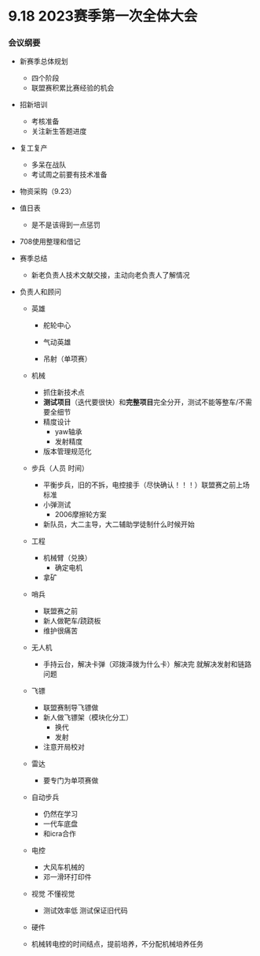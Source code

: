 # 9.18 2023赛季第一次全体大会

### 会议纲要

- 新赛季总体规划

  - 四个阶段
  - 联盟赛积累比赛经验的机会

- 招新培训

  - 考核准备
  - 关注新生答题进度

- 复工复产

  - 多呆在战队
  - 考试周之前要有技术准备

- 物资采购（9.23）

- 值日表

  - 是不是该得到一点惩罚

- 708使用整理和借记

- 赛季总结

  - 新老负责人技术文献交接，主动向老负责人了解情况

- 负责人和顾问

  - 英雄

    - 舵轮中心
    - 气动英雄

    - 吊射（单项赛）

  - 机械

    - 抓住新技术点
    - **测试项目**（迭代要很快）和**完整项目**完全分开，测试不能等整车/不需要全细节
    - 精度设计
      - yaw轴承
      - 发射精度
    - 版本管理规范化

  - 步兵（人员 时间）

    - 平衡步兵，旧的不拆，电控接手（尽快确认！！！）联盟赛之前上场标准
    - 小弹测试
      - 2006摩擦轮方案
    - 新队员，大二主导，大二辅助学徒制什么时候开始

  - 工程

    - 机械臂（兑换）
      - 确定电机
    - 拿矿

  - 哨兵
    - 联盟赛之前
    - 新人做靶车/跷跷板
    - 维护很痛苦
  - 无人机
    - 手持云台，解决卡弹（邓拨泽拨为什么卡）解决完 就解决发射和链路问题
  - 飞镖
    - 联盟赛制导飞镖做
    - 新人做飞镖架（模块化分工）
      - 换代
      - 发射
    - 注意开局校对
  - 雷达
    - 要专门为单项赛做
  - 自动步兵
    - 仍然在学习
    - 一代车底盘
    - 和icra合作
  - 电控
    - 大风车机械的
    - 邓一滑环打印件
  - 视觉 不懂视觉
    - 测试效率低 测试保证旧代码
  - 硬件
  - 机械转电控的时间结点，提前培养，不分配机械培养任务